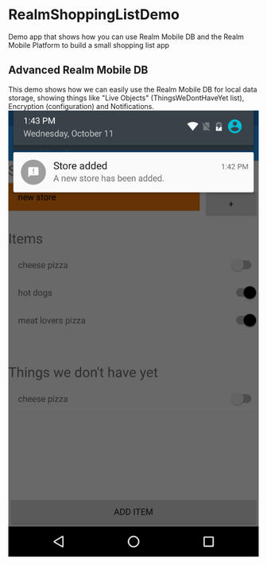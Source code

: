 # RealmShoppingListDemo
Demo app that shows how you can use Realm Mobile DB and the Realm Mobile Platform to build a small shopping list app

## Advanced Realm Mobile DB
This demo shows how we can easily use the Realm Mobile DB for local data storage, showing things like "Live Objects" (ThingsWeDontHaveYet list), Encryption (configuration) and Notifications.
![alt text](shoppinglist.png "More advanced Shopping List app")
